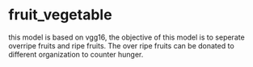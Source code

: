 # fruit_vegetable
this model is based on vgg16, the objective of this model is to seperate overripe fruits and ripe fruits. The over ripe fruits can be donated to different organization to counter hunger.
